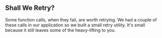 ## Shall We Retry?

Some function calls, when they fail, are worth retrying. We had a couple of
these calls in our application so we built a small retry utility. It's small
because it still leaves some of the heavy-lifting to you.



